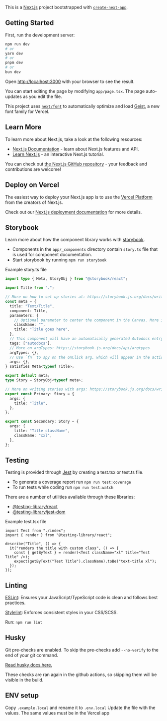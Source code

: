 This is a [Next.js](https://nextjs.org) project bootstrapped with [`create-next-app`](https://nextjs.org/docs/app/api-reference/cli/create-next-app).

## Getting Started

First, run the development server:

```bash
npm run dev
# or
yarn dev
# or
pnpm dev
# or
bun dev
```

Open [http://localhost:3000](http://localhost:3000) with your browser to see the result.

You can start editing the page by modifying `app/page.tsx`. The page auto-updates as you edit the file.

This project uses [`next/font`](https://nextjs.org/docs/app/building-your-application/optimizing/fonts) to automatically optimize and load [Geist](https://vercel.com/font), a new font family for Vercel.

## Learn More

To learn more about Next.js, take a look at the following resources:

- [Next.js Documentation](https://nextjs.org/docs) - learn about Next.js features and API.
- [Learn Next.js](https://nextjs.org/learn) - an interactive Next.js tutorial.

You can check out [the Next.js GitHub repository](https://github.com/vercel/next.js) - your feedback and contributions are welcome!

## Deploy on Vercel

The easiest way to deploy your Next.js app is to use the [Vercel Platform](https://vercel.com/new?utm_medium=default-template&filter=next.js&utm_source=create-next-app&utm_campaign=create-next-app-readme) from the creators of Next.js.

Check out our [Next.js deployment documentation](https://nextjs.org/docs/app/building-your-application/deploying) for more details.

## Storybook

Learn more about how the component library works with [storybook](https://storybook.js.org/docs/react/writing-stories/introduction).

- Components in the `app/_components` directory contain `story.ts` file that is used for component documentation.
- Start storybook by running `npm run storybook`

Example story.ts file

```ts
import type { Meta, StoryObj } from "@storybook/react";

import Title from ".";

// More on how to set up stories at: https://storybook.js.org/docs/writing-stories#default-export
const meta = {
  title: "Text/Title",
  component: Title,
  parameters: {
    // Optional parameter to center the component in the Canvas. More info: https://storybook.js.org/docs/configure/story-layout
    className: "",
    title: "Title goes here",
  },
  // This component will have an automatically generated Autodocs entry: https://storybook.js.org/docs/writing-docs/autodocs
  tags: ["autodocs"],
  // More on argTypes: https://storybook.js.org/docs/api/argtypes
  argTypes: {},
  // Use `fn` to spy on the onClick arg, which will appear in the actions panel once invoked: https://storybook.js.org/docs/essentials/actions#action-args
  args: {},
} satisfies Meta<typeof Title>;

export default meta;
type Story = StoryObj<typeof meta>;

// More on writing stories with args: https://storybook.js.org/docs/writing-stories/args
export const Primary: Story = {
  args: {
    title: "Title",
  },
};

export const Secondary: Story = {
  args: {
    title: "Title className",
    className: "xxl",
  },
};
```

## Testing

Testing is provided through [Jest](https://jestjs.io/docs/getting-started) by creating a test.tsx or test.ts file.

- To generate a coverage report run `npm run test:coverage`
- To run tests while coding run `npm run test:watch`

There are a number of utilities available through these libraries:

- [@testing-library/react](https://www.npmjs.com/package/@testing-library/react)
- [@testing-library/jest-dom](https://www.npmjs.com/package/@testing-library/jest-dom)

Example test.tsx file

```tsx
import Test from "./index";
import { render } from "@testing-library/react";

describe("Title", () => {
  it("renders the title with custom class", () => {
    const { getByText } = render(<Test className="xl" title="Test Title" />);
    expect(getByText("Test Title").className).toBe("text-title xl");
  });
});
```

## Linting

[ESLint](https://eslint.org/): Ensures your JavaScript/TypeScript code is clean and follows best practices.

[Stylelint](https://stylelint.io/): Enforces consistent styles in your CSS/SCSS.

Run: `npm run lint`

## Husky

Git pre-checks are enabled. To skip the pre-checks add `--no-verify` to the end of your git command.

[Read husky docs here.](https://typicode.github.io/husky/)

These checks are ran again in the github actions, so skipping them will be visible in the build.

## ENV setup

Copy `.example.local` and rename it to `.env.local`
Update the file with the values. The same values must be in the Vercel app
